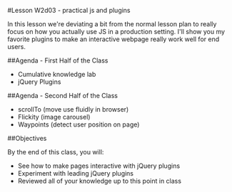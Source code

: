 #Lesson W2d03 - practical js and plugins

In this lesson we're deviating a bit from the normal lesson plan to really focus on how you actually use JS in a production setting. I'll show you my favorite plugins to make an interactive webpage really work well for end users.

##Agenda - First Half of the Class

*	Cumulative knowledge lab
* jQuery Plugins

##Agenda - Second Half of the Class

* scrollTo (move use fluidly in browser)
* Flickity (image carousel)
* Waypoints (detect user position on page)

##Objectives

By the end of this class, you will:

* See how to make pages interactive with jQuery plugins
* Experiment with leading jQuery plugins
* Reviewed all of your knowledge up to this point in class
